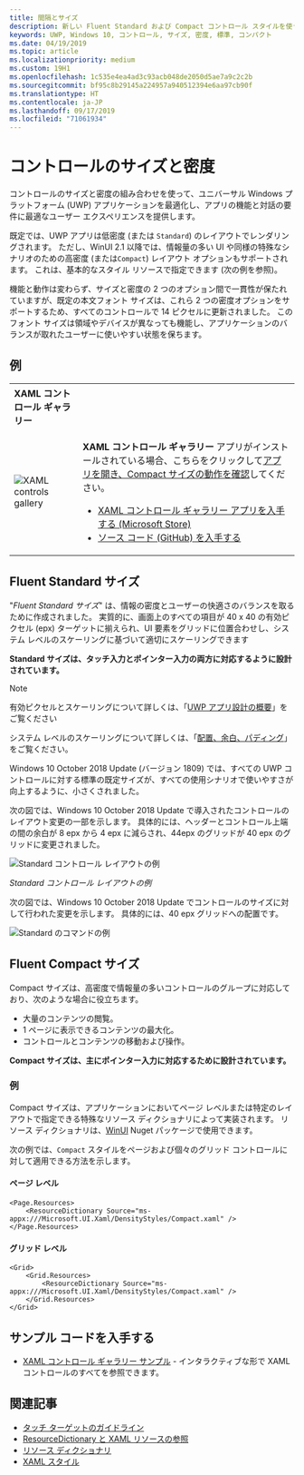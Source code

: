 ```yaml
---
title: 間隔とサイズ
description: 新しい Fluent Standard および Compact コントロール スタイルを使うと、デバイスや入力方法に関係なく、快適なユーザー エクスペリエンスを確保できます。
keywords: UWP, Windows 10, コントロール, サイズ, 密度, 標準, コンパクト
ms.date: 04/19/2019
ms.topic: article
ms.localizationpriority: medium
ms.custom: 19H1
ms.openlocfilehash: 1c535e4ea4ad3c93acb048de2050d5ae7a9c2c2b
ms.sourcegitcommit: bf95c8b29145a224957a940512394e6aa97cb90f
ms.translationtype: HT
ms.contentlocale: ja-JP
ms.lasthandoff: 09/17/2019
ms.locfileid: "71061934"
---
```

# <a name="control-size-and-density"></a>コントロールのサイズと密度

コントロールのサイズと密度の組み合わせを使って、ユニバーサル Windows プラットフォーム (UWP) アプリケーションを最適化し、アプリの機能と対話の要件に最適なユーザー エクスペリエンスを提供します。

既定では、UWP アプリは低密度 (または `Standard`) のレイアウトでレンダリングされます。 ただし、WinUI 2.1 以降では、情報量の多い UI や同様の特殊なシナリオのための高密度 (または`Compact`) レイアウト オプションもサポートされます。 これは、基本的なスタイル リソースで指定できます (次の例を参照)。

機能と動作は変わらず、サイズと密度の 2 つのオプション間で一貫性が保たれていますが、既定の本文フォント サイズは、これら 2 つの密度オプションをサポートするため、すべてのコントロールで 14 ピクセルに更新されました。 このフォント サイズは領域やデバイスが異なっても機能し、アプリケーションのバランスが取れたユーザーに使いやすい状態を保ちます。

## <a name="examples"></a>例

<table>
<th align="left">XAML コントロール ギャラリー<th>
<tr>
<td><img src="images/xaml-controls-gallery-sm.png" alt="XAML controls gallery"></img></td>
<td>
    <p><strong style="font-weight: semi-bold">XAML コントロール ギャラリー</strong> アプリがインストールされている場合、こちらをクリックして<a href="xamlcontrolsgallery:/item/Compact Sizing">アプリを開き、Compact サイズの動作を確認</a>してください。</p>
    <ul>
    <li><a href="https://www.microsoft.com/store/productId/9MSVH128X2ZT">XAML コントロール ギャラリー アプリを入手する (Microsoft Store)</a></li>
    <li><a href="https://github.com/Microsoft/Xaml-Controls-Gallery">ソース コード (GitHub) を入手する</a></li>
    </ul>
</td>
</tr>
</table>

## <a name="fluent-standard-sizing"></a>Fluent Standard サイズ

"*Fluent Standard サイズ*" は、情報の密度とユーザーの快適さのバランスを取るために作成されました。 実質的に、画面上のすべての項目が 40 x 40 の有効ピクセル (epx) ターゲットに揃えられ、UI 要素をグリッドに位置合わせし、システム レベルのスケーリングに基づいて適切にスケーリングできます

**Standard サイズは、タッチ入力とポインター入力の両方に対応するように設計されています。**

> [!NOTE]
>有効ピクセルとスケーリングについて詳しくは、「[UWP アプリ設計の概要](../basics/design-and-ui-intro.md#effective-pixels-and-scaling)」をご覧ください
>
> システム レベルのスケーリングについて詳しくは、「[配置、余白、パディング](../layout/alignment-margin-padding.md)」をご覧ください。

Windows 10 October 2018 Update (バージョン 1809) では、すべての UWP コントロールに対する標準の既定サイズが、すべての使用シナリオで使いやすさが向上するように、小さくされました。

次の図では、Windows 10 October 2018 Update で導入されたコントロールのレイアウト変更の一部を示します。 具体的には、ヘッダーとコントロール上端の間の余白が 8 epx から 4 epx に減らされ、44epx のグリッドが 40 epx のグリッドに変更されました。

![Standard コントロール レイアウトの例](images/standarddensity.png)

*Standard コントロール レイアウトの例*

次の図では、Windows 10 October 2018 Update でコントロールのサイズに対して行われた変更を示します。 具体的には、40 epx グリッドへの配置です。

![Standard のコマンドの例](images/standarddensitycommanding.png)

## <a name="fluent-compact-sizing"></a>Fluent Compact サイズ

Compact サイズは、高密度で情報量の多いコントロールのグループに対応しており、次のような場合に役立ちます。

- 大量のコンテンツの閲覧。
- 1 ページに表示できるコンテンツの最大化。
- コントロールとコンテンツの移動および操作。

**Compact サイズは、主にポインター入力に対応するために設計されています。**

### <a name="examples"></a>例

Compact サイズは、アプリケーションにおいてページ レベルまたは特定のレイアウトで指定できる特殊なリソース ディクショナリによって実装されます。 リソース ディクショナリは、[WinUI](https://docs.microsoft.com/en-us/uwp/toolkits/winui/) Nuget パッケージで使用できます。

次の例では、`Compact` スタイルをページおよび個々のグリッド コントロールに対して適用できる方法を示します。

#### <a name="page-level"></a>ページ レベル

```xaml
<Page.Resources>
    <ResourceDictionary Source="ms-appx:///Microsoft.UI.Xaml/DensityStyles/Compact.xaml" />
</Page.Resources>
```

#### <a name="grid-level"></a>グリッド レベル

```xaml
<Grid>
    <Grid.Resources>
        <ResourceDictionary Source="ms-appx:///Microsoft.UI.Xaml/DensityStyles/Compact.xaml" />
    </Grid.Resources>
</Grid>
```

## <a name="get-the-sample-code"></a>サンプル コードを入手する

- [XAML コントロール ギャラリー サンプル](https://github.com/Microsoft/Xaml-Controls-Gallery) - インタラクティブな形で XAML コントロールのすべてを参照できます。

## <a name="related-articles"></a>関連記事

- [タッチ ターゲットのガイドライン](../input/guidelines-for-targeting.md)
- [ResourceDictionary と XAML リソースの参照](https://docs.microsoft.com/en-us/windows/uwp/design/controls-and-patterns/resourcedictionary-and-xaml-resource-references)
- [リソース ディクショナリ](https://docs.microsoft.com/en-us/uwp/api/windows.ui.xaml.resourcedictionary)
- [XAML スタイル](https://docs.microsoft.com/en-us/windows/uwp/design/controls-and-patterns/xaml-styles) 
